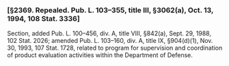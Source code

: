 ### [§2369. Repealed. Pub. L. 103–355, title III, §3062(a), Oct. 13, 1994, 108 Stat. 3336] ###

Section, added Pub. L. 100–456, div. A, title VIII, §842(a), Sept. 29, 1988, 102 Stat. 2026; amended Pub. L. 103–160, div. A, title IX, §904(d)(1), Nov. 30, 1993, 107 Stat. 1728, related to program for supervision and coordination of product evaluation activities within the Department of Defense.